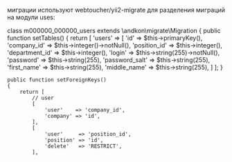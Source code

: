 миграции используют webtoucher/yii2-migrate для разделения миграций на модули
uses:

class m000000_000000_users extends \andkon\migrate\Migration
{
    public function setTables()
    {
        return [
            'users' => [
                'id'            => $this->primaryKey(),
                'company_id'    => $this->integer()->notNull(),
                'position_id'   => $this->integer(),
                'department_id' => $this->integer(),
                'login'         => $this->string(255)->notNull(),
                'password'      => $this->string(255),
                'password_salt' => $this->string(255),
                'first_name'    => $this->string(255),
                'middle_name'   => $this->string(255),
            ]
        ];
    }
    
    public function setForeignKeys()
    {
        return [
            // user
            [
                'user'    => 'company_id',
                'company' => 'id',
            ],
            [
                'user'     => 'position_id',
                'position' => 'id',
                'delete'   => 'RESTRICT',
            ],